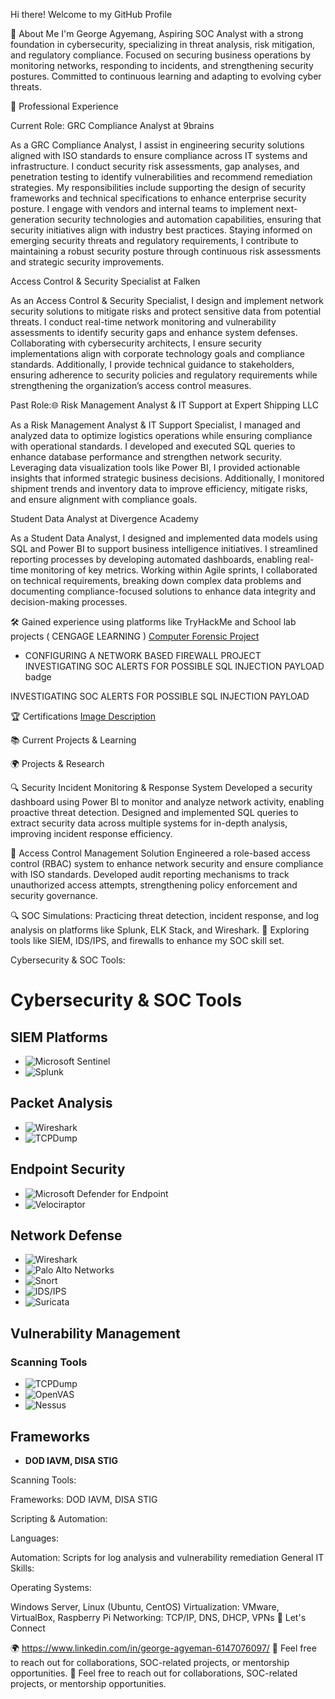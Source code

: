 Hi there! Welcome to my GitHub Profile

🌟 About Me I'm George Agyemang, Aspiring SOC Analyst with a strong foundation in cybersecurity, specializing in threat analysis, risk mitigation, and regulatory compliance. Focused on securing business operations by monitoring networks, responding to incidents, and strengthening security postures. Committed to continuous learning and adapting to evolving cyber threats.

💼 Professional Experience

Current Role: GRC Compliance Analyst at 9brains

As a GRC Compliance Analyst, I assist in engineering security solutions aligned with ISO standards to ensure compliance across IT systems and infrastructure. I conduct security risk assessments, gap analyses, and penetration testing to identify vulnerabilities and recommend remediation strategies. My responsibilities include supporting the design of security frameworks and technical specifications to enhance enterprise security posture. I engage with vendors and internal teams to implement next-generation security technologies and automation capabilities, ensuring that security initiatives align with industry best practices. Staying informed on emerging security threats and regulatory requirements, I contribute to maintaining a robust security posture through continuous risk assessments and strategic security improvements.

Access Control & Security Specialist at Falken

As an Access Control & Security Specialist, I design and implement network security solutions to mitigate risks and protect sensitive data from potential threats. I conduct real-time network monitoring and vulnerability assessments to identify security gaps and enhance system defenses. Collaborating with cybersecurity architects, I ensure security implementations align with corporate technology goals and compliance standards. Additionally, I provide technical guidance to stakeholders, ensuring adherence to security policies and regulatory requirements while strengthening the organization’s access control measures.

Past Role:🌐 Risk Management Analyst & IT Support at Expert Shipping LLC

As a Risk Management Analyst & IT Support Specialist, I managed and analyzed data to optimize logistics operations while ensuring compliance with operational standards. I developed and executed SQL queries to enhance database performance and strengthen network security. Leveraging data visualization tools like Power BI, I provided actionable insights that informed strategic business decisions. Additionally, I monitored shipment trends and inventory data to improve efficiency, mitigate risks, and ensure alignment with compliance goals.

Student Data Analyst at Divergence Academy

As a Student Data Analyst, I designed and implemented data models using SQL and Power BI to support business intelligence initiatives. I streamlined reporting processes by developing automated dashboards, enabling real-time monitoring of key metrics. Working within Agile sprints, I collaborated on technical requirements, breaking down complex data problems and documenting compliance-focused solutions to enhance data integrity and decision-making processes.

🛠️ Gained experience using platforms like TryHackMe and School lab projects ( CENGAGE LEARNING )
[Computer Forensic Project](https://github.com/GeorgeAgyemang/Readme-file/blob/main/Computer%20Forensics%20Project.md)

- CONFIGURING A NETWORK BASED FIREWALL PROJECT
INVESTIGATING SOC ALERTS FOR POSSIBLE SQL INJECTION PAYLOAD badge

INVESTIGATING SOC ALERTS FOR POSSIBLE SQL INJECTION PAYLOAD

🏆 Certifications
[Image Description]([URL-of-your-image](https://github.com/user-attachments/assets/97ed1103-3021-4b5c-b23a-b76cd7c10a22))




📚 Current Projects & Learning

🌍 Projects & Research

🔍 Security Incident Monitoring & Response System
Developed a security dashboard using Power BI to monitor and analyze network activity, enabling proactive threat detection. Designed and implemented SQL queries to extract security data across multiple systems for in-depth analysis, improving incident response efficiency.

🔐 Access Control Management Solution
Engineered a role-based access control (RBAC) system to enhance network security and ensure compliance with ISO standards. Developed audit reporting mechanisms to track unauthorized access attempts, strengthening policy enforcement and security governance.

🔍 SOC Simulations:
Practicing threat detection, incident response, and log analysis on platforms like Splunk, ELK Stack, and Wireshark.
🚀 Exploring tools like SIEM, IDS/IPS, and firewalls to enhance my SOC skill set.

Cybersecurity & SOC Tools:

# Cybersecurity & SOC Tools

## SIEM Platforms
- ![Microsoft Sentinel](https://img.shields.io/badge/Microsoft%20Sentinel-blue)
- ![Splunk](https://img.shields.io/badge/Splunk-black)

## Packet Analysis
- ![Wireshark](https://img.shields.io/badge/Wireshark-blue)
- ![TCPDump](https://img.shields.io/badge/TCPDump-green)

## Endpoint Security
- ![Microsoft Defender for Endpoint](https://img.shields.io/badge/Microsoft%20Defender%20for%20Endpoint-blue)
- ![Velociraptor](https://img.shields.io/badge/Velociraptor-purple)

## Network Defense
- ![Wireshark](https://img.shields.io/badge/Wireshark-blue)
- ![Palo Alto Networks](https://img.shields.io/badge/Palo%20Alto%20Networks-teal)
- ![Snort](https://img.shields.io/badge/Snort-orange)
- ![IDS/IPS](https://img.shields.io/badge/IDS%2FIPS-blue)
- ![Suricata](https://img.shields.io/badge/Suricata-red)

## Vulnerability Management

### Scanning Tools
- ![TCPDump](https://img.shields.io/badge/TCPDump-green)
- ![OpenVAS](https://img.shields.io/badge/OpenVAS-green)
- ![Nessus](https://img.shields.io/badge/Nessus-green)

## Frameworks
- **DOD IAVM, DISA STIG**



Scanning Tools:

    
Frameworks: DOD IAVM, DISA STIG

Scripting & Automation:

Languages:
  
Automation: Scripts for log analysis and vulnerability remediation
General IT Skills:

Operating Systems:

Windows Server, Linux (Ubuntu, CentOS)
Virtualization: VMware, VirtualBox, Raspberry Pi
Networking: TCP/IP, DNS, DHCP, VPNs
🤝 Let's Connect

🌍 https://www.linkedin.com/in/george-agyeman-6147076097/
📩 Feel free to reach out for collaborations, SOC-related projects, or mentorship opportunities. 📩 Feel free to reach out for collaborations, SOC-related projects, or mentorship opportunities.
